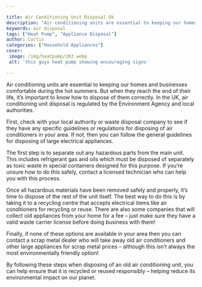 ```yaml
---

title: Air Conditioning Unit Disposal Uk
description: "Air conditioning units are essential to keeping our homes and businesses comfortable during the hot summers. But when they reach t...get the full scoop"
keywords: air disposal
tags: ["Heat Pump", "Appliance Disposal"]
author: Curtis
categories: ["Household Appliances"]
cover: 
 image: /img/heatpump/263.webp
 alt: 'this guys heat pump showing encouraging signs'

---
```


Air conditioning units are essential to keeping our homes and businesses comfortable during the hot summers. But when they reach the end of their life, it’s important to know how to dispose of them correctly. In the UK, air conditioning unit disposal is regulated by the Environment Agency and local authorities.

First, check with your local authority or waste disposal company to see if they have any specific guidelines or regulations for disposing of air conditioners in your area. If not, then you can follow the general guidelines for disposing of large electrical appliances. 

The first step is to separate out any hazardous parts from the main unit. This includes refrigerant gas and oils which must be disposed of separately as toxic waste in special containers designed for this purpose. If you’re unsure how to do this safely, contact a licensed technician who can help you with this process. 

Once all hazardous materials have been removed safely and properly, it’s time to dispose of the rest of the unit itself. The best way to do this is by taking it to a recycling centre that accepts electrical items like air conditioners for recycling or reuse. There are also some companies that will collect old appliances from your home for a fee – just make sure they have a valid waste carrier license before doing business with them! 

Finally, if none of these options are available in your area then you can contact a scrap metal dealer who will take away old air conditioners and other large appliances for scrap metal prices – although this isn’t always the most environmentally friendly option! 

By following these steps when disposing of an old air conditioning unit, you can help ensure that it is recycled or reused responsibly – helping reduce its environmental impact on our planet.
